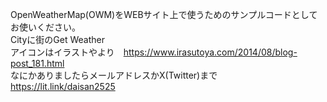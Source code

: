 OpenWeatherMap(OWM)をWEBサイト上で使うためのサンプルコードとしてお使いください。
<br/>Cityに街のGet Weather
<br/>アイコンはイラストやより　https://www.irasutoya.com/2014/08/blog-post_181.html
<br/>なにかありましたらメールアドレスかX(Twitter)まで　https://lit.link/daisan2525
